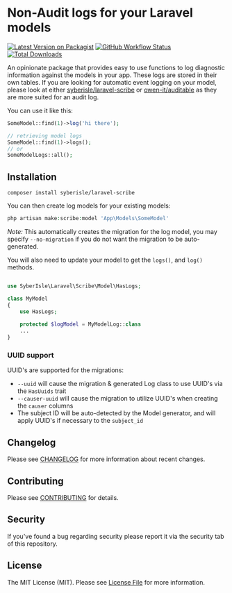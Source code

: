 # Non-Audit logs for your Laravel models

[![Latest Version on Packagist](https://img.shields.io/packagist/v/syberisle/laravel-scribe.svg?style=flat-square)](https://packagist.org/packages/syberisle/laravel-scribe)
[![GitHub Workflow Status](https://img.shields.io/github/actions/workflow/status/syberisle/laravel-scribe/run-tests.yml?branch=main&label=Tests)](https://github.com/syberisle/laravel-scribe/actions/workflows/run-tests.yml)
[![Total Downloads](https://img.shields.io/packagist/dt/syberisle/laravel-scribe.svg?style=flat-square)](https://packagist.org/packages/syberisle/laravel-scribe)

An opinionate package that provides easy to use functions to log diagnostic information against the models
in your app. These logs are stored in their own tables. If you are looking for automatic event logging on your model, 
please look at either [syberisle/laravel-scribe]() or [owen-it/auditable]() as they are more suited for
an audit log.

You can use it like this:
```php
SomeModel::find(1)->log('hi there');

// retrieving model logs
SomeModel::find(1)->logs();
// or
SomeModelLogs::all();
```

## Installation

```shell
composer install syberisle/laravel-scribe
```

You can then create log models for your existing models:
```php
php artisan make:scribe:model 'App\Models\SomeModel'
```

_Note:_ This automatically creates the migration for the log model, you may specify `--no-migration` if you do not want 
the migration to be auto-generated.

You will also need to update your model to get the `logs()`, and `log()` methods.
```php

use SyberIsle\Laravel\Scribe\Model\HasLogs;

class MyModel
{
    use HasLogs;
    
    protected $logModel = MyModelLog::class
    ...
}
```

### UUID support

UUID's are supported for the migrations:

  * `--uuid` will cause the migration & generated Log class to use UUID's via the `HasUuids` trait
  * `--causer-uuid` will cause the migration to utilize UUID's when creating the `causer` columns
  * The subject ID will be auto-detected by the Model generator, and will apply UUID's if necessary to the `subject_id`

## Changelog

Please see [CHANGELOG](CHANGELOG.md) for more information about recent changes.

## Contributing

Please see [CONTRIBUTING](CONTRIBUTING.md) for details.

## Security

If you've found a bug regarding security please report it via the security tab of this repository.

## License

The MIT License (MIT). Please see [License File](LICENSE.md) for more information.